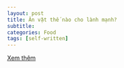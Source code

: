 ```yaml
---
layout: post
title: Ăn vặt thế nào cho lành mạnh?
subtitle: 
categories: Food
tags: [self-written]
---
```

[Xem thêm](https://vietcetera.com/vn/an-vat-the-nao-cho-lanh-manh)
